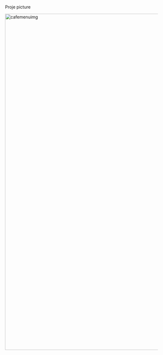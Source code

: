 
Proje picture

<img width="1109" alt="cafemenuimg" src="https://github.com/alper0karaca/Html-Css-Javascript/assets/100486085/df8069c5-c6e9-4f64-a191-a16eb7ad4433">
